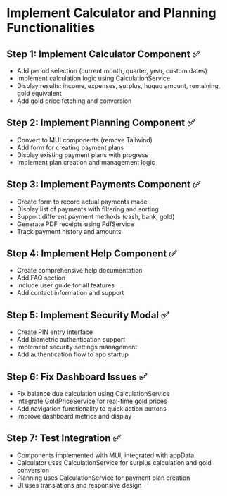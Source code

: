 # Implement Calculator and Planning Functionalities

## Step 1: Implement Calculator Component ✅
- Add period selection (current month, quarter, year, custom dates)
- Implement calculation logic using CalculationService
- Display results: income, expenses, surplus, huquq amount, remaining, gold equivalent
- Add gold price fetching and conversion

## Step 2: Implement Planning Component ✅
- Convert to MUI components (remove Tailwind)
- Add form for creating payment plans
- Display existing payment plans with progress
- Implement plan creation and management logic

## Step 3: Implement Payments Component ✅
- Create form to record actual payments made
- Display list of payments with filtering and sorting
- Support different payment methods (cash, bank, gold)
- Generate PDF receipts using PdfService
- Track payment history and amounts

## Step 4: Implement Help Component ✅
- Create comprehensive help documentation
- Add FAQ section
- Include user guide for all features
- Add contact information and support

## Step 5: Implement Security Modal ✅
- Create PIN entry interface
- Add biometric authentication support
- Implement security settings management
- Add authentication flow to app startup

## Step 6: Fix Dashboard Issues ✅
- Fix balance due calculation using CalculationService
- Integrate GoldPriceService for real-time gold prices
- Add navigation functionality to quick action buttons
- Improve dashboard metrics and display

## Step 7: Test Integration ✅
- Components implemented with MUI, integrated with appData
- Calculator uses CalculationService for surplus calculation and gold conversion
- Planning uses CalculationService for payment plan creation
- UI uses translations and responsive design
